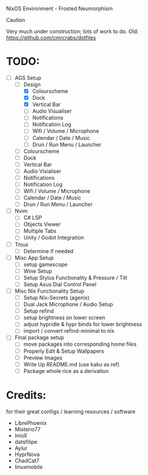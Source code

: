 NixOS Environment - Frosted Neumorphism

> [!Caution]
>
> Very much under construction; lots of work to do.
> Old: https://github.com/cmrcrabs/dotfiles


# TODO: 

- [ ] AGS Setup
    - [ ] Design
        - [X] Colourscheme
        - [X] Dock
        - [X] Vertical Bar
        - [ ] Audio Visualiser
        - [ ] Notifications
        - [ ] Notification Log
        - [ ] Wifi / Volume / Microphone
        - [ ] Calendar / Date / Music
        - [ ] Drun / Run Menu / Launcher
    - [ ] Colourscheme
    - [ ] Dock
    - [ ] Vertical Bar
    - [ ] Audio Visialiser
    - [ ] Notifications
    - [ ] Notification Log
    - [ ] Wifi / Volume / Microphone
    - [ ] Calendar / Date / Music
    - [ ] Drun / Run Menu / Launcher

- [ ] Nvim
    - [ ] C# LSP
    - [ ] Objects Viewer
    - [ ] Multiple Tabs
    - [ ] Unity / Godot Integration
- [ ] Tmux
    - [ ] Determine if needed
- [ ] Misc App Setup
    - [ ] setup gamescope
    - [ ] Wine Setup
    - [ ] Setup Stylus Functionality & Pressure / Tilt
    - [ ] Setup Asus Dial Control Panel 

- [ ] Misc Nix Functionality Setup
    - [ ] Setup Nix-Secrets (agenix)
    - [ ] Dual Jack Microphone / Audio Setup
    - [ ] Setup refind 
    - [ ] setup brightness on lower screen
    - [ ] adjust hypridle & hypr binds for lower brightness
    - [ ] import / convert refind-minimal to nix

- [ ] Final package setup
    - [ ] move packages into corresponding home files
    - [ ] Properly Edit & Setup Wallpapers
    - [ ] Preview Images
    - [ ] Write Up README.md (use kaku as ref)
    - [ ] Package whole rice as a derivation

# Credits:
for their great configs / learning resources / software

- LibrePhoenix
- Misterio77
- InioX
- datsfilipe
- Aylur
- HyprNova
- ChadCat7
- linuxmobile

